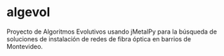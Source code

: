 # algevol
Proyecto de Algoritmos Evolutivos usando jMetalPy para la búsqueda de soluciones de instalación de redes de fibra óptica en barrios de Montevideo.
